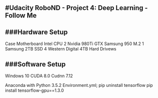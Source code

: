 #Udacity RoboND - Project 4: Deep Learning - Follow Me
---

###Hardware Setup
---
Case
Motherboard
Intel CPU
2 Nvidia 980Ti GTX
Samsung 950 M.2
1 Samsung 2TB SSD
4 Western Digital 4TB Hard Drivews

###Software Setup
---
Windows 10
CUDA 8.0
Cudnn 7.12

Anaconda with Python 3.5.2
Environment.yml;
pip uninstall tensorflow
pip install tensorflow-gpu==1.3.0


